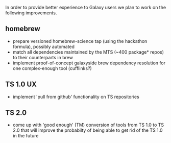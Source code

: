In order to provide better experience to Galaxy users we plan to work on the following improvements.


homebrew
------------
- prepare versioned homebrew-science tap (using the hackathon formula), possibly automated
- match all dependencies maintained by the MTS (~400 package* repos) to their counterparts in brew
- implement proof-of-concept galaxyside brew dependency resolution for one complex-enough tool (cufflinks?)

TS 1.0 UX
-------
- implement 'pull from github' functionality on TS repositories

TS 2.0
-------
- come up with 'good enough' (TM) conversion of tools from TS 1.0 to TS 2.0 that will 
improve the probabilty of being able to get rid of the TS 1.0 in the future
